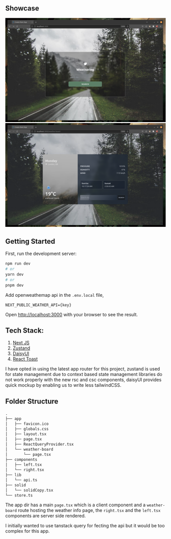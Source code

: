 ## Showcase

![](./public/search.png)
![](./public/weather-board.png)


## Getting Started

First, run the development server:

```bash
npm run dev
# or
yarn dev
# or
pnpm dev
```

Add openweathemap api in the ```.env.local``` file,

```.env
NEXT_PUBLIC_WEATHER_API={key}
```


Open [http://localhost:3000](http://localhost:3000) with your browser to see the result.


## Tech Stack:

1. [Next JS]("https://nextjs.org/")
2. [Zustand]("https://github.com/pmndrs/zustand")
3. [DaisyUI]("https://daisyui.com/")
4. [React Toast]("https://www.npmjs.com/package/react-toastify")


I have opted in using the latest app router for this project, zustand is used for state management due to
context based state management libraries do not work properly with the new rsc and csc components, daisyUI
provides quick mockup by enabling us to write less tailwindCSS.


## Folder Structure

```
.
├── app
│   ├── favicon.ico
│   ├── globals.css
│   ├── layout.tsx
│   ├── page.tsx
│   ├── ReactQueryProvider.tsx
│   └── weather-board
│       └── page.tsx
├── components
│   ├── left.tsx
│   └── right.tsx
├── lib
│   └── api.ts
├── solid
│   └── solidCopy.tsx
└── store.ts

```


The app dir has a main ```page.tsx``` which is a client component and a ```weather-board``` route hosting
the weather info page, the ```right.tsx``` and the ```left.tsx``` components are server side rendered.

I initially wanted to use tanstack query for fecting the api but it would be too complex for this app.
